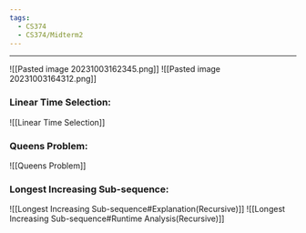 ```yaml
---
tags:
  - CS374
  - CS374/Midterm2
---
```

---
![[Pasted image 20231003162345.png]]
![[Pasted image 20231003164312.png]]

### Linear Time Selection:
![[Linear Time Selection]]

### Queens Problem:
![[Queens Problem]]
### Longest Increasing Sub-sequence:
![[Longest Increasing Sub-sequence#Explanation(Recursive)]]
![[Longest Increasing Sub-sequence#Runtime Analysis(Recursive)]]

